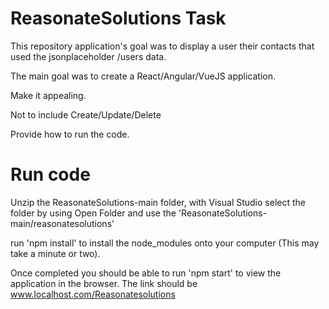 # ReasonateSolutions Task

This repository application's goal was to display a user their contacts that used the jsonplaceholder /users data.

The main goal was to create a React/Angular/VueJS application.

Make it appealing.

Not to include Create/Update/Delete

Provide how to run the code.

# Run code

Unzip the ReasonateSolutions-main folder, with Visual Studio select the folder by using Open Folder and use the 'ReasonateSolutions-main/reasonatesolutions' 

run 'npm install' to install the node_modules onto your computer (This may take a minute or two).

Once completed you should be able to run 'npm start' to view the application in the browser. The link should be www.localhost.com/Reasonatesolutions
